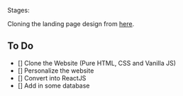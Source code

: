 Stages: 

Cloning the landing page design from [here](https://99designs.com/blog/creative-inspiration/landing-page-design-inspiration/).

## To Do
- [] Clone the Website (Pure HTML, CSS and Vanilla JS)
- [] Personalize the website
- [] Convert into ReactJS
- [] Add in some database